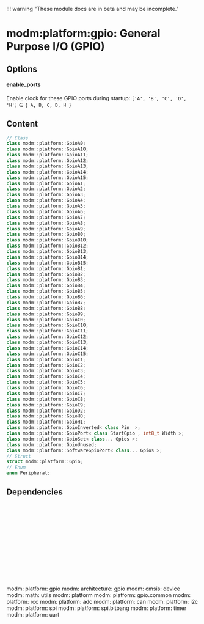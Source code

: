 !!! warning "These module docs are in beta and may be incomplete."

# modm:platform:gpio: General Purpose I/O (GPIO)



## Options
#### enable_ports

Enable clock for these GPIO ports during startup: `['A', 'B', 'C', 'D', 'H']` ∈ `{ A, B, C, D, H }`


## Content

```cpp
// Class
class modm::platform::GpioA0;
class modm::platform::GpioA10;
class modm::platform::GpioA11;
class modm::platform::GpioA12;
class modm::platform::GpioA13;
class modm::platform::GpioA14;
class modm::platform::GpioA15;
class modm::platform::GpioA1;
class modm::platform::GpioA2;
class modm::platform::GpioA3;
class modm::platform::GpioA4;
class modm::platform::GpioA5;
class modm::platform::GpioA6;
class modm::platform::GpioA7;
class modm::platform::GpioA8;
class modm::platform::GpioA9;
class modm::platform::GpioB0;
class modm::platform::GpioB10;
class modm::platform::GpioB12;
class modm::platform::GpioB13;
class modm::platform::GpioB14;
class modm::platform::GpioB15;
class modm::platform::GpioB1;
class modm::platform::GpioB2;
class modm::platform::GpioB3;
class modm::platform::GpioB4;
class modm::platform::GpioB5;
class modm::platform::GpioB6;
class modm::platform::GpioB7;
class modm::platform::GpioB8;
class modm::platform::GpioB9;
class modm::platform::GpioC0;
class modm::platform::GpioC10;
class modm::platform::GpioC11;
class modm::platform::GpioC12;
class modm::platform::GpioC13;
class modm::platform::GpioC14;
class modm::platform::GpioC15;
class modm::platform::GpioC1;
class modm::platform::GpioC2;
class modm::platform::GpioC3;
class modm::platform::GpioC4;
class modm::platform::GpioC5;
class modm::platform::GpioC6;
class modm::platform::GpioC7;
class modm::platform::GpioC8;
class modm::platform::GpioC9;
class modm::platform::GpioD2;
class modm::platform::GpioH0;
class modm::platform::GpioH1;
class modm::platform::GpioInverted< class Pin  >;
class modm::platform::GpioPort< class StartGpio , int8_t Width >;
class modm::platform::GpioSet< class... Gpios >;
class modm::platform::GpioUnused;
class modm::platform::SoftwareGpioPort< class... Gpios >;
// Struct
struct modm::platform::Gpio;
// Enum
enum Peripheral;
```
## Dependencies

<?xml version="1.0" encoding="UTF-8" standalone="no"?>
<!DOCTYPE svg PUBLIC "-//W3C//DTD SVG 1.1//EN"
 "http://www.w3.org/Graphics/SVG/1.1/DTD/svg11.dtd">
<!-- Generated by graphviz version 2.40.1 (20161225.0304)
 -->
<!-- Title: modm:platform:gpio Pages: 1 -->
<svg width="602pt" height="239pt"
 viewBox="0.00 0.00 602.00 239.00" xmlns="http://www.w3.org/2000/svg" xmlns:xlink="http://www.w3.org/1999/xlink">
<g id="graph0" class="graph" transform="scale(1 1) rotate(0) translate(4 235)">
<title>modm:platform:gpio</title>
<polygon fill="#ffffff" stroke="transparent" points="-4,4 -4,-235 598,-235 598,4 -4,4"/>
<!-- modm_platform_gpio -->
<g id="node1" class="node">
<title>modm_platform_gpio</title>
<polygon fill="#d3d3d3" stroke="#000000" stroke-width="2" points="326,-142 258,-142 258,-89 326,-89 326,-142"/>
<text text-anchor="middle" x="292" y="-126.8" font-family="Times,serif" font-size="14.00" fill="#000000">modm:</text>
<text text-anchor="middle" x="292" y="-111.8" font-family="Times,serif" font-size="14.00" fill="#000000">platform:</text>
<text text-anchor="middle" x="292" y="-96.8" font-family="Times,serif" font-size="14.00" fill="#000000">gpio</text>
</g>
<!-- modm_architecture_gpio -->
<g id="node2" class="node">
<title>modm_architecture_gpio</title>
<g id="a_node2"><a xlink:href="../modm-architecture-gpio" xlink:title="modm:&#10;architecture:&#10;gpio">
<polygon fill="#d3d3d3" stroke="#000000" points="94,-231 10,-231 10,-178 94,-178 94,-231"/>
<text text-anchor="middle" x="52" y="-215.8" font-family="Times,serif" font-size="14.00" fill="#000000">modm:</text>
<text text-anchor="middle" x="52" y="-200.8" font-family="Times,serif" font-size="14.00" fill="#000000">architecture:</text>
<text text-anchor="middle" x="52" y="-185.8" font-family="Times,serif" font-size="14.00" fill="#000000">gpio</text>
</a>
</g>
</g>
<!-- modm_platform_gpio&#45;&gt;modm_architecture_gpio -->
<g id="edge1" class="edge">
<title>modm_platform_gpio&#45;&gt;modm_architecture_gpio</title>
<path fill="none" stroke="#000000" d="M257.9445,-124.973C221.5795,-135.4767 162.2686,-153.7224 103.4789,-178.0358"/>
<polygon fill="#000000" stroke="#000000" points="101.9196,-174.8944 94.0516,-181.9898 104.6271,-181.3496 101.9196,-174.8944"/>
</g>
<!-- modm_cmsis_device -->
<g id="node3" class="node">
<title>modm_cmsis_device</title>
<g id="a_node3"><a xlink:href="../modm-cmsis-device" xlink:title="modm:&#10;cmsis:&#10;device">
<polygon fill="#d3d3d3" stroke="#000000" points="168,-231 112,-231 112,-178 168,-178 168,-231"/>
<text text-anchor="middle" x="140" y="-215.8" font-family="Times,serif" font-size="14.00" fill="#000000">modm:</text>
<text text-anchor="middle" x="140" y="-200.8" font-family="Times,serif" font-size="14.00" fill="#000000">cmsis:</text>
<text text-anchor="middle" x="140" y="-185.8" font-family="Times,serif" font-size="14.00" fill="#000000">device</text>
</a>
</g>
</g>
<!-- modm_platform_gpio&#45;&gt;modm_cmsis_device -->
<g id="edge2" class="edge">
<title>modm_platform_gpio&#45;&gt;modm_cmsis_device</title>
<path fill="none" stroke="#000000" d="M257.9095,-132.6145C234.6884,-144.6127 203.4775,-161.4119 177,-178 176.8159,-178.1154 176.6314,-178.2313 176.4467,-178.3478"/>
<polygon fill="#000000" stroke="#000000" points="174.4693,-175.4591 168.0354,-183.8768 178.3143,-181.3086 174.4693,-175.4591"/>
</g>
<!-- modm_math_utils -->
<g id="node4" class="node">
<title>modm_math_utils</title>
<g id="a_node4"><a xlink:href="../modm-math-utils" xlink:title="modm:&#10;math:&#10;utils">
<polygon fill="#d3d3d3" stroke="#000000" points="242,-231 186,-231 186,-178 242,-178 242,-231"/>
<text text-anchor="middle" x="214" y="-215.8" font-family="Times,serif" font-size="14.00" fill="#000000">modm:</text>
<text text-anchor="middle" x="214" y="-200.8" font-family="Times,serif" font-size="14.00" fill="#000000">math:</text>
<text text-anchor="middle" x="214" y="-185.8" font-family="Times,serif" font-size="14.00" fill="#000000">utils</text>
</a>
</g>
</g>
<!-- modm_platform_gpio&#45;&gt;modm_math_utils -->
<g id="edge3" class="edge">
<title>modm_platform_gpio&#45;&gt;modm_math_utils</title>
<path fill="none" stroke="#000000" d="M268.5974,-142.2029C260.8847,-151.0033 252.1977,-160.9155 244.0595,-170.2013"/>
<polygon fill="#000000" stroke="#000000" points="241.3449,-167.9885 237.3861,-177.8159 246.6093,-172.6022 241.3449,-167.9885"/>
</g>
<!-- modm_platform -->
<g id="node5" class="node">
<title>modm_platform</title>
<g id="a_node5"><a xlink:href="../modm-platform" xlink:title="modm:&#10;platform">
<polygon fill="#d3d3d3" stroke="#000000" points="324,-223.5 260,-223.5 260,-185.5 324,-185.5 324,-223.5"/>
<text text-anchor="middle" x="292" y="-208.3" font-family="Times,serif" font-size="14.00" fill="#000000">modm:</text>
<text text-anchor="middle" x="292" y="-193.3" font-family="Times,serif" font-size="14.00" fill="#000000">platform</text>
</a>
</g>
</g>
<!-- modm_platform_gpio&#45;&gt;modm_platform -->
<g id="edge4" class="edge">
<title>modm_platform_gpio&#45;&gt;modm_platform</title>
<path fill="none" stroke="#000000" d="M292,-142.2029C292,-152.6482 292,-164.6597 292,-175.3311"/>
<polygon fill="#000000" stroke="#000000" points="288.5001,-175.4482 292,-185.4482 295.5001,-175.4483 288.5001,-175.4482"/>
</g>
<!-- modm_platform_gpio_common -->
<g id="node6" class="node">
<title>modm_platform_gpio_common</title>
<g id="a_node6"><a xlink:href="../modm-platform-gpio-common" xlink:title="modm:&#10;platform:&#10;gpio.common">
<polygon fill="#d3d3d3" stroke="#000000" points="435.5,-231 342.5,-231 342.5,-178 435.5,-178 435.5,-231"/>
<text text-anchor="middle" x="389" y="-215.8" font-family="Times,serif" font-size="14.00" fill="#000000">modm:</text>
<text text-anchor="middle" x="389" y="-200.8" font-family="Times,serif" font-size="14.00" fill="#000000">platform:</text>
<text text-anchor="middle" x="389" y="-185.8" font-family="Times,serif" font-size="14.00" fill="#000000">gpio.common</text>
</a>
</g>
</g>
<!-- modm_platform_gpio&#45;&gt;modm_platform_gpio_common -->
<g id="edge5" class="edge">
<title>modm_platform_gpio&#45;&gt;modm_platform_gpio_common</title>
<path fill="none" stroke="#000000" d="M321.1032,-142.2029C330.9824,-151.2673 342.1471,-161.5112 352.5272,-171.0353"/>
<polygon fill="#000000" stroke="#000000" points="350.1827,-173.6341 359.9173,-177.8159 354.9152,-168.4762 350.1827,-173.6341"/>
</g>
<!-- modm_platform_rcc -->
<g id="node7" class="node">
<title>modm_platform_rcc</title>
<g id="a_node7"><a xlink:href="../modm-platform-rcc" xlink:title="modm:&#10;platform:&#10;rcc">
<polygon fill="#d3d3d3" stroke="#000000" points="522,-231 454,-231 454,-178 522,-178 522,-231"/>
<text text-anchor="middle" x="488" y="-215.8" font-family="Times,serif" font-size="14.00" fill="#000000">modm:</text>
<text text-anchor="middle" x="488" y="-200.8" font-family="Times,serif" font-size="14.00" fill="#000000">platform:</text>
<text text-anchor="middle" x="488" y="-185.8" font-family="Times,serif" font-size="14.00" fill="#000000">rcc</text>
</a>
</g>
</g>
<!-- modm_platform_gpio&#45;&gt;modm_platform_rcc -->
<g id="edge6" class="edge">
<title>modm_platform_gpio&#45;&gt;modm_platform_rcc</title>
<path fill="none" stroke="#000000" d="M326.3006,-130.4189C355.9655,-142.0916 399.4188,-159.4154 436,-178 438.8927,-179.4696 441.8474,-181.0679 444.813,-182.7271"/>
<polygon fill="#000000" stroke="#000000" points="443.2755,-185.88 453.6913,-187.8193 446.7582,-179.8079 443.2755,-185.88"/>
</g>
<!-- modm_platform_rcc&#45;&gt;modm_platform_gpio -->
<g id="edge10" class="edge">
<title>modm_platform_rcc&#45;&gt;modm_platform_gpio</title>
<path fill="none" stroke="#000000" d="M454.4696,-178.2394C454.3129,-178.1592 454.1564,-178.0794 454,-178 415.3503,-158.3645 369.0294,-140.1365 335.7041,-128.4938"/>
<polygon fill="#000000" stroke="#000000" points="336.8297,-125.1798 326.2351,-125.2435 334.557,-131.8006 336.8297,-125.1798"/>
</g>
<!-- modm_platform_adc -->
<g id="node8" class="node">
<title>modm_platform_adc</title>
<g id="a_node8"><a xlink:href="../modm-platform-adc" xlink:title="modm:&#10;platform:&#10;adc">
<polygon fill="#d3d3d3" stroke="#000000" points="68,-53 0,-53 0,0 68,0 68,-53"/>
<text text-anchor="middle" x="34" y="-37.8" font-family="Times,serif" font-size="14.00" fill="#000000">modm:</text>
<text text-anchor="middle" x="34" y="-22.8" font-family="Times,serif" font-size="14.00" fill="#000000">platform:</text>
<text text-anchor="middle" x="34" y="-7.8" font-family="Times,serif" font-size="14.00" fill="#000000">adc</text>
</a>
</g>
</g>
<!-- modm_platform_adc&#45;&gt;modm_platform_gpio -->
<g id="edge7" class="edge">
<title>modm_platform_adc&#45;&gt;modm_platform_gpio</title>
<path fill="none" stroke="#000000" d="M68.2949,-48.7386C71.1901,-50.2754 74.1144,-51.7197 77,-53 133.8619,-78.2296 203.6515,-96.34 247.9845,-106.3725"/>
<polygon fill="#000000" stroke="#000000" points="247.3416,-109.8149 257.863,-108.5695 248.8613,-102.9819 247.3416,-109.8149"/>
</g>
<!-- modm_platform_can -->
<g id="node9" class="node">
<title>modm_platform_can</title>
<g id="a_node9"><a xlink:href="../modm-platform-can" xlink:title="modm:&#10;platform:&#10;can">
<polygon fill="#d3d3d3" stroke="#000000" points="154,-53 86,-53 86,0 154,0 154,-53"/>
<text text-anchor="middle" x="120" y="-37.8" font-family="Times,serif" font-size="14.00" fill="#000000">modm:</text>
<text text-anchor="middle" x="120" y="-22.8" font-family="Times,serif" font-size="14.00" fill="#000000">platform:</text>
<text text-anchor="middle" x="120" y="-7.8" font-family="Times,serif" font-size="14.00" fill="#000000">can</text>
</a>
</g>
</g>
<!-- modm_platform_can&#45;&gt;modm_platform_gpio -->
<g id="edge8" class="edge">
<title>modm_platform_can&#45;&gt;modm_platform_gpio</title>
<path fill="none" stroke="#000000" d="M154.0832,-47.9352C157.0768,-49.6866 160.0785,-51.3974 163,-53 190.9565,-68.3358 223.2439,-83.9771 248.5235,-95.7763"/>
<polygon fill="#000000" stroke="#000000" points="247.3011,-99.0675 257.8453,-100.1016 250.2474,-92.7177 247.3011,-99.0675"/>
</g>
<!-- modm_platform_i2c -->
<g id="node10" class="node">
<title>modm_platform_i2c</title>
<g id="a_node10"><a xlink:href="../modm-platform-i2c" xlink:title="modm:&#10;platform:&#10;i2c">
<polygon fill="#d3d3d3" stroke="#000000" points="240,-53 172,-53 172,0 240,0 240,-53"/>
<text text-anchor="middle" x="206" y="-37.8" font-family="Times,serif" font-size="14.00" fill="#000000">modm:</text>
<text text-anchor="middle" x="206" y="-22.8" font-family="Times,serif" font-size="14.00" fill="#000000">platform:</text>
<text text-anchor="middle" x="206" y="-7.8" font-family="Times,serif" font-size="14.00" fill="#000000">i2c</text>
</a>
</g>
</g>
<!-- modm_platform_i2c&#45;&gt;modm_platform_gpio -->
<g id="edge9" class="edge">
<title>modm_platform_i2c&#45;&gt;modm_platform_gpio</title>
<path fill="none" stroke="#000000" d="M231.8028,-53.2029C240.3916,-62.0913 250.0763,-72.1138 259.1264,-81.4797"/>
<polygon fill="#000000" stroke="#000000" points="256.7496,-84.0568 266.2154,-88.8159 261.7835,-79.1926 256.7496,-84.0568"/>
</g>
<!-- modm_platform_spi -->
<g id="node11" class="node">
<title>modm_platform_spi</title>
<g id="a_node11"><a xlink:href="../modm-platform-spi" xlink:title="modm:&#10;platform:&#10;spi">
<polygon fill="#d3d3d3" stroke="#000000" points="326,-53 258,-53 258,0 326,0 326,-53"/>
<text text-anchor="middle" x="292" y="-37.8" font-family="Times,serif" font-size="14.00" fill="#000000">modm:</text>
<text text-anchor="middle" x="292" y="-22.8" font-family="Times,serif" font-size="14.00" fill="#000000">platform:</text>
<text text-anchor="middle" x="292" y="-7.8" font-family="Times,serif" font-size="14.00" fill="#000000">spi</text>
</a>
</g>
</g>
<!-- modm_platform_spi&#45;&gt;modm_platform_gpio -->
<g id="edge11" class="edge">
<title>modm_platform_spi&#45;&gt;modm_platform_gpio</title>
<path fill="none" stroke="#000000" d="M292,-53.2029C292,-61.2113 292,-70.1403 292,-78.6802"/>
<polygon fill="#000000" stroke="#000000" points="288.5001,-78.8159 292,-88.8159 295.5001,-78.8159 288.5001,-78.8159"/>
</g>
<!-- modm_platform_spi_bitbang -->
<g id="node12" class="node">
<title>modm_platform_spi_bitbang</title>
<g id="a_node12"><a xlink:href="../modm-platform-spi-bitbang" xlink:title="modm:&#10;platform:&#10;spi.bitbang">
<polygon fill="#d3d3d3" stroke="#000000" points="421.5,-53 344.5,-53 344.5,0 421.5,0 421.5,-53"/>
<text text-anchor="middle" x="383" y="-37.8" font-family="Times,serif" font-size="14.00" fill="#000000">modm:</text>
<text text-anchor="middle" x="383" y="-22.8" font-family="Times,serif" font-size="14.00" fill="#000000">platform:</text>
<text text-anchor="middle" x="383" y="-7.8" font-family="Times,serif" font-size="14.00" fill="#000000">spi.bitbang</text>
</a>
</g>
</g>
<!-- modm_platform_spi_bitbang&#45;&gt;modm_platform_gpio -->
<g id="edge12" class="edge">
<title>modm_platform_spi_bitbang&#45;&gt;modm_platform_gpio</title>
<path fill="none" stroke="#000000" d="M355.697,-53.2029C346.5189,-62.1793 336.1581,-72.3124 326.5006,-81.7577"/>
<polygon fill="#000000" stroke="#000000" points="323.9857,-79.3216 319.2837,-88.8159 328.8802,-84.326 323.9857,-79.3216"/>
</g>
<!-- modm_platform_timer -->
<g id="node13" class="node">
<title>modm_platform_timer</title>
<g id="a_node13"><a xlink:href="../modm-platform-timer" xlink:title="modm:&#10;platform:&#10;timer">
<polygon fill="#d3d3d3" stroke="#000000" points="508,-53 440,-53 440,0 508,0 508,-53"/>
<text text-anchor="middle" x="474" y="-37.8" font-family="Times,serif" font-size="14.00" fill="#000000">modm:</text>
<text text-anchor="middle" x="474" y="-22.8" font-family="Times,serif" font-size="14.00" fill="#000000">platform:</text>
<text text-anchor="middle" x="474" y="-7.8" font-family="Times,serif" font-size="14.00" fill="#000000">timer</text>
</a>
</g>
</g>
<!-- modm_platform_timer&#45;&gt;modm_platform_gpio -->
<g id="edge13" class="edge">
<title>modm_platform_timer&#45;&gt;modm_platform_gpio</title>
<path fill="none" stroke="#000000" d="M439.9661,-48.0264C436.9617,-49.7581 433.9442,-51.4393 431,-53 399.7364,-69.5725 363.2043,-85.8862 335.4398,-97.6889"/>
<polygon fill="#000000" stroke="#000000" points="333.8606,-94.5564 326.0078,-101.6686 336.5819,-101.0058 333.8606,-94.5564"/>
</g>
<!-- modm_platform_uart -->
<g id="node14" class="node">
<title>modm_platform_uart</title>
<g id="a_node14"><a xlink:href="../modm-platform-uart" xlink:title="modm:&#10;platform:&#10;uart">
<polygon fill="#d3d3d3" stroke="#000000" points="594,-53 526,-53 526,0 594,0 594,-53"/>
<text text-anchor="middle" x="560" y="-37.8" font-family="Times,serif" font-size="14.00" fill="#000000">modm:</text>
<text text-anchor="middle" x="560" y="-22.8" font-family="Times,serif" font-size="14.00" fill="#000000">platform:</text>
<text text-anchor="middle" x="560" y="-7.8" font-family="Times,serif" font-size="14.00" fill="#000000">uart</text>
</a>
</g>
</g>
<!-- modm_platform_uart&#45;&gt;modm_platform_gpio -->
<g id="edge14" class="edge">
<title>modm_platform_uart&#45;&gt;modm_platform_gpio</title>
<path fill="none" stroke="#000000" d="M525.7219,-48.7768C522.823,-50.3051 519.8932,-51.7369 517,-53 456.723,-79.3148 382.4844,-97.3771 336.1863,-107.0784"/>
<polygon fill="#000000" stroke="#000000" points="335.2694,-103.6937 326.1793,-109.1361 336.6793,-110.5502 335.2694,-103.6937"/>
</g>
</g>
</svg>

